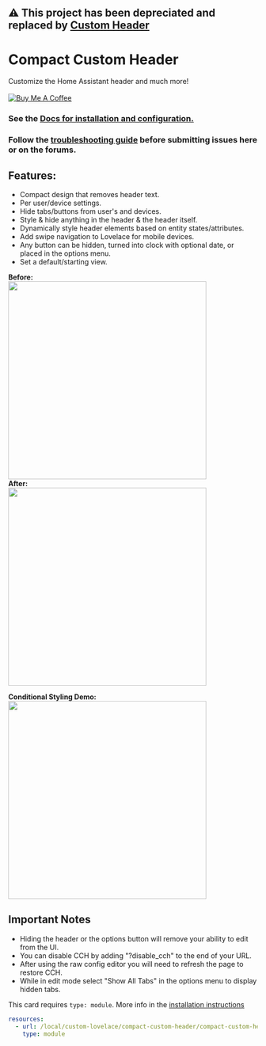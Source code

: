 
## :warning: This project has been depreciated and replaced by [Custom Header](https://github.com/maykar/custom-header)


# Compact Custom Header
Customize the Home Assistant header and much more!<br><br>
<a href="https://www.buymeacoffee.com/FgwNR2l" target="_blank"><img src="https://www.buymeacoffee.com/assets/img/custom_images/black_img.png" alt="Buy Me A Coffee" style="height: auto !important;width: auto !important;" ></a><br>

### See the [Docs for installation and configuration.](https://maykar.github.io/compact-custom-header)<br>
### Follow the [troubleshooting guide](https://maykar.github.io/compact-custom-header/Troubleshooting/) before submitting issues here or on the forums.
## Features:

* Compact design that removes header text.
* Per user/device settings.
* Hide tabs/buttons from user's and devices.
* Style & hide anything in the header & the header itself.
* Dynamically style header elements based on entity states/attributes.
* Add swipe navigation to Lovelace for mobile devices.
* Any button can be hidden, turned into clock with optional date, or placed in the options menu.
* Set a default/starting view.

**Before:**<br>
<img src="https://i.imgur.com/GnT85b0.png?2" width="400px"><br>
**After:**<br>
<img src="https://i.imgur.com/LeKHDCh.png?1" width="400px"><br>

**Conditional Styling Demo:**<br>
<img src="https://community-home-assistant-assets.s3.dualstack.us-west-2.amazonaws.com/original/3X/c/c/cc931f63db80ac4afc4a7909bdeb02f43e3087c5.gif" width="400px"><br>

## Important Notes

* Hiding the header or the options button will remove your ability to edit from the UI.
* You can disable CCH by adding "?disable_cch" to the end of your URL.
* After using the raw config editor you will need to refresh the page to restore CCH.
* While in edit mode select "Show All Tabs" in the options menu to display hidden tabs. 

This card requires `type: module`. More info in the [installation instructions](https://maykar.github.io/compact-custom-header/)
```yaml
resources:
  - url: /local/custom-lovelace/compact-custom-header/compact-custom-header.js?v=0.0.1
    type: module
```

